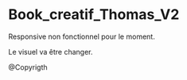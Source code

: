# Book_creatif_Thomas_V2

Responsive non fonctionnel pour le moment.


Le visuel va être changer.

@Copyrigth
